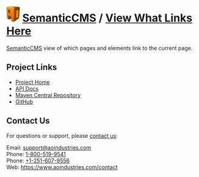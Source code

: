 # [<img src="ao-logo.png" alt="AO Logo" width="35" height="40">](https://www.aoindustries.com/) [SemanticCMS](https://semanticcms.com/) / [View What Links Here](https://semanticcms.com/view-what-links-here/)
[SemanticCMS](https://semanticcms.com/) view of which pages and elements link to the current page.

## Project Links
* [Project Home](https://semanticcms.com/view-what-links-here/)
* [API Docs](https://semanticcms.com/view-what-links-here/apidocs/)
* [Maven Central Repository](http://search.maven.org/#search|gav|1|g:%22com.semanticcms%22%20AND%20a:%22semanticcms-view-what-links-here%22)
* [GitHub](https://github.com/aoindustries/semanticcms-view-what-links-here)

## Contact Us
For questions or support, please [contact us](https://www.aoindustries.com/contact):

Email: [support@aoindustries.com](mailto:support@aoindustries.com)  
Phone: [1-800-519-9541](tel:1-800-519-9541)  
Phone: [+1-251-607-9556](tel:+1-251-607-9556)  
Web: https://www.aoindustries.com/contact
